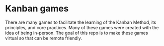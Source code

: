 # Kanban games
There are many games to facilitate the learning of the Kanban Method, its principles, and core practices.
Many of these games were created with the idea of being in-person.
The goal of this repo is to make these games virtual so that can be remote friendly.

